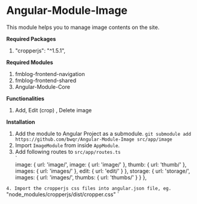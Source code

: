 # Angular-Module-Image

This module helps you to manage image contents on the site.

**Required Packages**
1. "cropperjs": "^1.5.1",

**Required Modules**
1. fmblog-frontend-navigation
2. fmblog-frontend-shared
3. Angular-Module-Core

**Functionalities**
1. Add, Edit (crop) , Delete image

**Installation**
1. Add the module to Angular Project as a submodule. 
`git submodule add https://github.com/bwqr/Angular-Module-Image src/app/image`
2. Import `ImageModule` from inside `AppModule`.
3. Add following routes to `src/app/routes.ts`  
`   
image: {
    url: 'image/',
    image: { url: 'image/' },
    thumb: { url: 'thumb/' },
    images: { url: 'images/' },
    edit: { url: 'edit/' }
},
storage: {
    url: 'storage/',
    images: {
    url: 'images/',
    thumbs: {
        url: 'thumbs/'
    }
    }
},

`
4. Import the cropperjs css files into angular.json file, eg.  
`
"node_modules/cropperjs/dist/cropper.css"
`